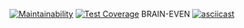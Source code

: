 [![Maintainability](https://api.codeclimate.com/v1/badges/2e439b84bc25274450e3/maintainability)](https://codeclimate.com/github/Grigorevv/backend-project-lvl1/maintainability)
[![Test Coverage](https://api.codeclimate.com/v1/badges/2e439b84bc25274450e3/test_coverage)](https://codeclimate.com/github/Grigorevv/backend-project-lvl1/test_coverage)
BRAIN-EVEN
[![asciicast](https://asciinema.org/a/VU0Eii6LnUxwS9VZ82V8KkVhf.svg)](https://asciinema.org/a/VU0Eii6LnUxwS9VZ82V8KkVhf)

